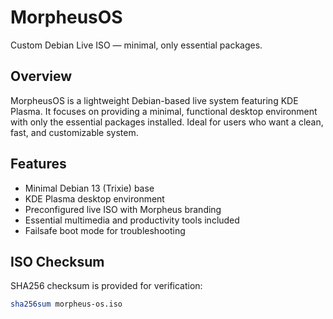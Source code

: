 # MorpheusOS

Custom Debian Live ISO — minimal, only essential packages.

## Overview

MorpheusOS is a lightweight Debian-based live system featuring KDE Plasma. It focuses on providing a minimal, functional desktop environment with only the essential packages installed. Ideal for users who want a clean, fast, and customizable system.

## Features

- Minimal Debian 13 (Trixie) base
- KDE Plasma desktop environment
- Preconfigured live ISO with Morpheus branding
- Essential multimedia and productivity tools included
- Failsafe boot mode for troubleshooting

## ISO Checksum

SHA256 checksum is provided for verification:

```bash
sha256sum morpheus-os.iso
